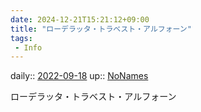 ```yaml
---
date: 2024-12-21T15:21:12+09:00
title: "ローデラッタ・トラベスト・アルフォーン"
tags:
 - Info
---
```


daily:: [2022-09-18](Daily_Note/2022-09-18.md)
up:: [NoNames](../Bar/Novel/Chaos/NoNames.md)

ローデラッタ・トラベスト・アルフォーン
